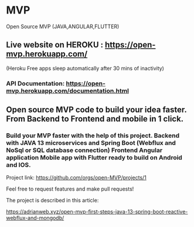 # MVP
Open Source MVP (JAVA,ANGULAR,FLUTTER)

## Live website on HEROKU : https://open-mvp.herokuapp.com/

(Heroku Free apps sleep automatically after 30 mins of inactivity)

### API Documentation: https://open-mvp.herokuapp.com/documentation.html

## Open source MVP code to build your idea faster. From Backend to Frontend and mobile in 1 click.

### Build your MVP faster with the help of this project. Backend with JAVA 13 microservices and Spring Boot (Webflux and NoSql or SQL database connection) Frontend Angular application Mobile app with Flutter ready to build on Android and IOS.

Project link: https://github.com/orgs/open-MVP/projects/1

Feel free to request features and make pull requests!

The project is described in this article:

https://adrianweb.xyz/open-mvp-first-steps-java-13-spring-boot-reactive-webflux-and-mongodb/
